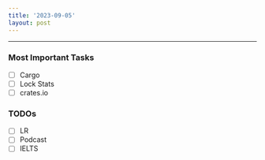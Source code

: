 ```yaml
---
title: '2023-09-05'
layout: post
---
```


---

### Most Important Tasks

- [ ] Cargo
- [ ] Lock Stats
- [ ] crates.io

### TODOs

- [ ] LR
- [ ] Podcast
- [ ] IELTS
